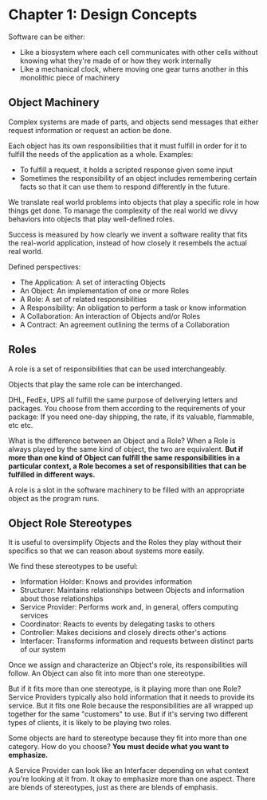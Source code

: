 # Chapter 1: Design Concepts

Software can be either:
- Like a biosystem where each cell communicates with other cells without knowing what they're made of or how they work internally
- Like a mechanical clock, where moving one gear turns another in this monolithic piece of machinery

## Object Machinery

Complex systems are made of parts, and objects send messages that either request information or request an action be done.

Each object has its own responsibilities that it must fulfill in order for it to fulfill the needs of the application as a whole.
Examples:
- To fulfill a request, it holds a scripted response given some input
- Sometimes the responsibility of an object includes remembering certain facts so that it can use them to respond differently in the future.

We translate real world problems into objects that play a specific role in how things get done.
To manage the complexity of the real world we divvy behaviors into objects that play well-defined roles.

Success is measured by how clearly we invent a software reality that fits the real-world application, instead of how closely it resembels the actual real world.

Defined perspectives:
- The Application: A set of interacting Objects
- An Object: An implementation of one or more Roles
- A Role: A set of related responsibilities
- A Responsibility: An obligation to perform a task or know information
- A Collaboration: An interaction of Objects and/or Roles
- A Contract: An agreement outlining the terms of a Collaboration

## Roles

A role is a set of responsibilities that can be used interchangeably.

Objects that play the same role can be interchanged. 

DHL, FedEx, UPS all fulfill the same purpose of deliverying letters and packages. You choose from them according to the 
requirements of your package: If you need one-day shipping, the rate, if its valuable, flammable, etc etc.

What is the difference between an Object and a Role?
When a Role is always played by the same kind of object, the two are equivalent.
**But if more than one kind of Object can fulfill the same responsibilities in a particular context, a Role becomes a set of responsibilities that can be fulfilled in different ways.**

A role is a slot in the software machinery to be filled with an appropriate object as the program runs.


## Object Role Stereotypes

It is useful to oversimplify Objects and the Roles they play without their specifics so that we can reason about systems more easily.

We find these stereotypes to be useful:
- Information Holder: Knows and provides information
- Structurer: Maintains relationships between Objects and information about those relationships
- Service Provider: Performs work and, in general, offers computing services
- Coordinator: Reacts to events by delegating tasks to others
- Controller: Makes decisions and closely directs other's actions
- Interfacer: Transforms information and requests between distinct parts of our system

Once we assign and characterize an Object's role, its responsibilities will follow. An Object can also fit into more than one stereotype.

But if it fits more than one stereotype, is it playing more than one Role? 
Service Providers typically also hold information that it needs to provide its service. 
But it fits one Role because the responsibilities are all wrapped up together for the same "customers" to use.
But if it's serving two different types of clients, it is likely to be playing two roles.

Some objects are hard to stereotype because they fit into more than one category. How do you choose?
**You must decide what you want to emphasize.**

A Service Provider can look like an Interfacer depending on what context you're looking at it from. 
It okay to emphasize more than one aspect. There are blends of stereotypes, just as there are blends of emphasis.